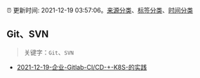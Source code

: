 :alarm_clock: 更新时间: 2021-12-19 03:57:06。[来源分类](../README.md)、[标签分类](../TAGS.md)、[时间分类](../TIMELINE.md)

## Git、SVN


> 关键字：`Git`、`SVN`



- [2021-12-19-企业-Gitlab-CI/CD-+-K8S-的实践](https://www.v2ex.com/t/823089) 